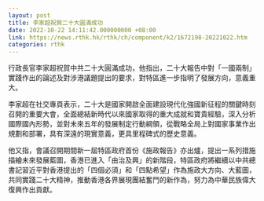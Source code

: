 ```yaml
---
layout: post
title: 李家超祝賀二十大圓滿成功
date: 2022-10-22 14:11:42.000000000 +08:00
link: https://news.rthk.hk/rthk/ch/component/k2/1672198-20221022.htm
categories: rthk
---
```


行政長官李家超祝賀中共二十大圓滿成功，他指出，二十大報告中對「一國兩制」實踐作出的論述及對涉港議題提出的要求，對特區進一步指明了發展方向，意義重大。

李家超在社交專頁表示，二十大是國家開啟全面建設現代化強國新征程的關鍵時刻召開的重要大會，全面總結新時代以來國家取得的重大成就和寶貴經驗，深入分析國際國內形勢，並對未來五年的發展制定行動綱領，從戰略全局上對國家事業作出規劃和部署，具有深遠的現實意義，更具里程碑式的歷史意義。

他又指，會議召開期間新一屆特區政府首份《施政報告》亦出爐，提出一系列措施描繪未來發展藍圖，香港已進入「由治及興」的新階段，特區政府將繼續以中共總書記習近平對香港提出的「四個必須」和「四點希望」作為施政大方向、大藍圖，共同實踐二十大精神，推動香港各界展現團結奮鬥的新作為，努力為中華民族偉大復興作出貢獻。

